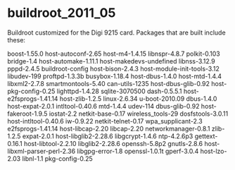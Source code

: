 # buildroot_2011_05
Buildroot customized for the Digi 9215 card. 
Packages that are built include these:

boost-1.55.0       host-autoconf-2.65            host-m4-1.4.15               libnspr-4.8.7         polkit-0.103
bridge-1.4         host-automake-1.11.1          host-makedevs-undefined      libnss-3.12.9         pppd-2.4.5
buildroot-config   host-bison-2.4.3              host-module-init-tools-3.12  libudev-199           proftpd-1.3.3b
busybox-1.18.4     host-dbus-1.4.0               host-mtd-1.4.4               libxml2-2.7.8         smartmontools-5.40
can-utils-1235     host-dbus-glib-0.92           host-pkg-config-0.25         lighttpd-1.4.28       sqlite-3070500
dash-0.5.5.1       host-e2fsprogs-1.41.14        host-zlib-1.2.5              linux-2.6.34          u-boot-2010.09
dbus-1.4.0         host-expat-2.0.1              intltool-0.40.6              mtd-1.4.4             udev-114
dbus-glib-0.92     host-fakeroot-1.9.5           iostat-2.2                   netkit-base-0.17      wireless_tools-29
dosfstools-3.0.11  host-intltool-0.40.6          iw-0.9.22                    netkit-telnet-0.17    wpa_supplicant-2.3
e2fsprogs-1.41.14  host-libcap-2.20              libcap-2.20                  networkmanager-0.8.1  zlib-1.2.5
expat-2.0.1        host-libglib2-2.28.6          libgcrypt-1.4.6              ntp-4.2.6p3
gettext-0.16.1     host-libtool-2.2.10           libglib2-2.28.6              openssh-5.8p2
gnutls-2.8.6       host-libxml-parser-perl-2.36  libgpg-error-1.8             openssl-1.0.1t
gperf-3.0.4        host-lzo-2.03                 libnl-1.1                    pkg-config-0.25

